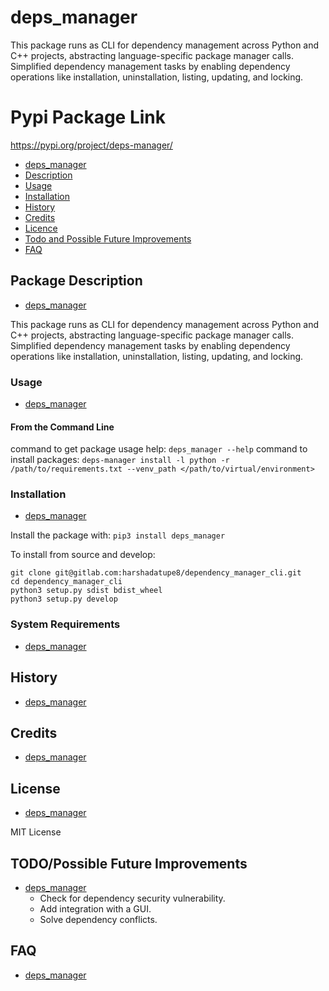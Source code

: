 # deps\_manager

This package runs as CLI for dependency management across Python and C++ projects, abstracting language-specific package manager calls.
Simplified dependency management tasks by enabling dependency operations like installation, uninstallation, listing, updating, and locking.

# Pypi Package Link
https://pypi.org/project/deps-manager/


* [deps\_manager](#deps\_manager)
* [Description](#package-description)
* [Usage](#usage)
* [Installation](#installation)
* [History](#history)
* [Credits](#credits)
* [Licence](#licence)
* [Todo and Possible Future Improvements](#todopossible-future-improvements)
* [FAQ](#faq)


## Package Description
* [deps\_manager](#deps\_manager)

This package runs as CLI for dependency management across Python and C++ projects, abstracting language-specific package manager calls.
Simplified dependency management tasks by enabling dependency operations like installation, uninstallation, listing, updating, and locking.

### Usage
* [deps\_manager](#deps\_manager)

#### From the Command Line

command to get package usage help: ```deps_manager --help```
command to install packages: ```deps-manager install -l python -r /path/to/requirements.txt --venv_path </path/to/virtual/environment>```

### Installation
* [deps\_manager](#deps\_manager)

Install the package with:
```pip3 install deps_manager```

To install from source and develop:
```
git clone git@gitlab.com:harshadatupe8/dependency_manager_cli.git
cd dependency_manager_cli
python3 setup.py sdist bdist_wheel
python3 setup.py develop
```

### System Requirements
* [deps\_manager](#deps\_manager)

## History
* [deps\_manager](#deps\_manager)

## Credits
* [deps\_manager](#deps\_manager)

## License
* [deps\_manager](#deps\_manager)

MIT License

## TODO/Possible Future Improvements
* [deps\_manager](#deps\_manager)
    * Check for dependency security vulnerability.
    * Add integration with a GUI.
    * Solve dependency conflicts.

## FAQ
* [deps\_manager](#deps\_manager)